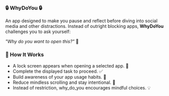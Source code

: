 ### 🔒 WhyDoYou 🔒
An app designed to make you pause and reflect before diving into social media and other distractions. Instead of outright blocking apps, **WhyDoYou** challenges you to ask yourself:

*"Why do you want to open this?"* 🤔

### 🚀 How It Works
- A lock screen appears when opening a selected app. 🔐
- Complete the displayed task to proceed. ✅
- Build awareness of your app usage habits. 🧠
- Reduce mindless scrolling and stay intentional. 🎯
- Instead of restriction, why_do_you encourages mindful choices. 💡
